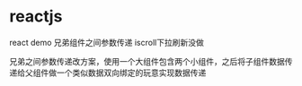 # reactjs
react demo
兄弟组件之间参数传递
iscroll下拉刷新没做

兄弟之间参数传递改方案，使用一个大组件包含两个小组件，之后将子组件数据传递给父组件做一个类似数据双向绑定的玩意实现数据传递
